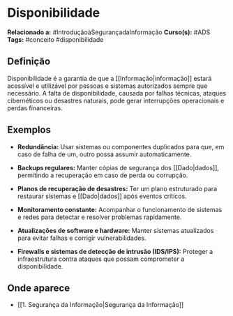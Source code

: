 # Disponibilidade

**Relacionado a:** #IntroduçãoàSegurançadaInformação
**Curso(s):** #ADS
**Tags:** #conceito #disponibilidade

## Definição

Disponibilidade é a garantia de que a [[Informação|informação]] estará acessível e utilizável por pessoas e sistemas autorizados sempre que necessário. A falta de disponibilidade, causada por falhas técnicas, ataques cibernéticos ou desastres naturais, pode gerar interrupções operacionais e perdas financeiras.

## Exemplos

- **Redundância:** Usar sistemas ou componentes duplicados para que, em caso de falha de um, outro possa assumir automaticamente.
    
- **Backups regulares:** Manter cópias de segurança dos [[Dado|dados]], permitindo a recuperação em caso de perda ou corrupção.
    
- **Planos de recuperação de desastres:** Ter um plano estruturado para restaurar sistemas e [[Dado|dados]] após eventos críticos.
    
- **Monitoramento constante:** Acompanhar o funcionamento de sistemas e redes para detectar e resolver problemas rapidamente.
    
- **Atualizações de software e hardware:** Manter sistemas atualizados para evitar falhas e corrigir vulnerabilidades.
    
- **Firewalls e sistemas de detecção de intrusão (IDS/IPS):** Proteger a infraestrutura contra ataques que possam comprometer a disponibilidade.

## Onde aparece

- [[1. Segurança da Informação|Segurança da Informação]]
